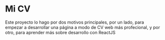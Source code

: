 # Mi CV
Este proyecto lo hago por dos motivos principales, por un lado, para empezar a desarrollar una página a modo de CV web más profecional, y por otro, para aprender más sobre desarrollo con ReactJS